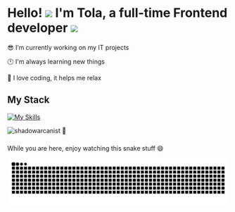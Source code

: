 # <div>Hello! <img src="https://emojis.slackmojis.com/emojis/images/1531849430/4246/blob-sunglasses.gif?1531849430" width="30"/> I'm Tola, a full-time Frontend developer <img src="https://media.giphy.com/media/WUlplcMpOCEmTGBtBW/giphy.gif" width="80">


😎 I’m currently working on my IT projects

🕛 I'm always learning new things

🌲 I love coding, it helps me relax
</div>  

## <div>My Stack</div>

[![My Skills](https://skillicons.dev/icons?i=html,css,scss,js,react,tailwind,next,gulp,figma,git,npm,netlify,vercel,wordpress,phpstorm,postman,vscode,docker,windows&)](https://skillicons.dev)


<p align="left"> <img src="https://komarev.com/ghpvc/?username=tagtwp&label=Profile%20views&color=00cc6d&style=flat" alt="shadowarcanist" /> 👀</p> 

###
While you are here, enjoy watching this snake stuff 😄
<br clear="both">

<picture>
  <source media="(prefers-color-scheme: dark)" srcset="https://raw.githubusercontent.com/tagtwp/tagtwp/output/github-snake-dark.svg" />
  <source media="(prefers-color-scheme: light)" srcset="https://raw.githubusercontent.com/tagtwp/tagtwp/output/github-snake.svg" />
  <img alt="github-snake" src="https://raw.githubusercontent.com/tagtwp/tagtwp/output/github-snake.svg" />
</picture>

###
